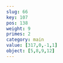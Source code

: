 ```yaml
---
slug: 66
key: 107
pos: 138
weight: 9
primes: 2
category: main
value: [317,0,-1,1]
object: [5,8,9,12]
---
```

